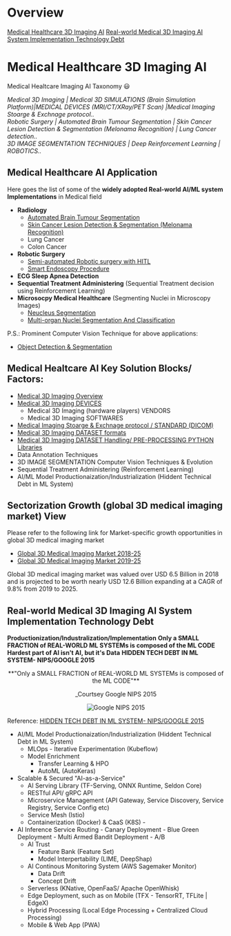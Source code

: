 # Overview
[Medical Healthcare 3D Imaging AI](#Medical_Healthcare_3D_Imaging_AI)
[Real-world Medical 3D Imaging AI System Implementation Technology Debt](#Real-world-Medical-3D-Imaging-AI-System-Implementation-Technology-Debt)

# Medical Healthcare 3D Imaging AI
Medical Healtcare Imaging AI Taxonomy :smiley: 

*Medical 3D Imaging | Medical 3D SIMULATIONS (Brain Simulation Platform)|MEDICAL DEVICES (MRI/CT/XRay/PET Scan) |Medical Imaging Stoarge & Exchnage protocol..  
Robotic Surgery | Automated Brain Tumour Segmentation | Skin Cancer Lesion Detection & Segmentation (Melonama Recognition) |  Lung Cancer detection..  
3D IMAGE SEGMENTATION TECHNIQUES | Deep Reinforcement Learning | ROBOTICS..* 

## Medical Healthcare AI Application 

Here goes the list of some of the **widely adopted Real-world AI/ML system Implementations** in Medical field
 - **Radiology** 
	- [Automated Brain Tumour Segmentation](/Automated_Brain_Tumour_Segmentation)
	- [Skin Cancer Lesion Detection & Segmentation (Melonama Recognition)](/Skin_Cancer_Lesion_Segmentation_%26_Detection)
	- Lung Cancer
	- Colon Cancer
 - **Robotic Surgery** 
 	- [Semi-automated Robotic surgery with HITL](https://github.com/SUYEgit/Surgery-Robot-Detection-Segmentation)
	- [Smart Endoscopy Procedure ](http://2020.biomedicalimaging.org/challenges)
 - **ECG Sleep Apnea Detection**
 - **Sequential Treatment Administering** (Sequential Treatment decision using Reinforcement Learning)
 - **Microsocpy Medical Healthcare** (Segmenting Nuclei in Microscopy Images)
 	- [Neucleus Segmentation](https://github.com/DeepHiveMind/gateway_to_DeepReinforcementLearning_DeepNN/tree/master/Object_Detection_%26_Segmentation/samples/nucleus)
	- [Multi-organ Nuclei Segmentation And Classification](http://2020.biomedicalimaging.org/challenges)

P.S.: Prominent Computer Vision Technique for above applications: 
 - [Object Detection & Segmentation](https://github.com/DeepHiveMind/gateway_to_DeepReinforcementLearning_DeepNN/edit/master/Object_Detection_&_Segmentation/)
 

## Medical Healtcare AI Key Solution Blocks/ Factors:
- [Medical 3D Imaging Overview](https://github.com/DeepHiveMind/Medical-Healtcare-AI/blob/master/README_3D_Medical_Imaging.md)
- [Medical 3D Imaging DEVICES](https://github.com/DeepHiveMind/Medical-Healtcare-AI/blob/master/README_3D_Medical_Imaging.md)
   - Medical 3D Imaging (hardware players) VENDORS 
   - Medical 3D Imaging SOFTWARES
- [Medical Imaging Stoarge & Exchnage protocol / STANDARD (DICOM)](https://github.com/DeepHiveMind/Medical-Healtcare-AI/blob/master/README_3D_Medical_Imaging.md)
- [Medical 3D Imaging DATASET formats](https://github.com/DeepHiveMind/Medical-Healtcare-AI/blob/master/README_3D_Medical_Imaging.md)
- [Medical 3D Imaging DATASET Handling/ PRE-PROCESSING PYTHON Libraries](https://github.com/DeepHiveMind/Medical-Healtcare-AI/blob/master/README_3D_Medical_Imaging.md)
- Data Annotation Techniques
- 3D IMAGE SEGMENTATION Computer Vision Techniques & Evolution
- Sequential Treatment Administering (Reinforcement Learning)
- AI/ML Model Productionaization/Industrialization (Hiddent Technical Debt in ML System)

 
## Sectorization Growth (global 3D medical imaging market) View
Please refer to the following link for Market-specific growth opportunities in global 3D medical imaging market

- [Global 3D Medical Imaging Market 2018-25](https://www.medgadget.com/2019/07/3d-medical-imaging-market-growing-at-a-cagr-of-9-8-and-expected-to-reach-12-6-billion-by-2025-exclusive-report-by-infinium-global-research.html) 
- [Global 3D Medical Imaging Market 2019-25](https://www.researchandmarkets.com/research/xpnd7g/worldwide_3d?w=4)

Global 3D medical imaging market was valued over USD 6.5 Billion in 2018 and is projected to be worth nearly USD 12.6 Billion expanding at a CAGR of 9.8% from 2019 to 2025.

## Real-world Medical 3D Imaging AI System Implementation Technology Debt 

**Productionization/Industralization/Implementation**
**Only a SMALL FRACTION of REAL-WORLD ML SYSTEMs is composed of the ML CODE**
**Hardest part of AI isn't AI, but it's Data**
**HIDDEN TECH DEBT IN ML SYSTEM- NIPS/GOOGLE 2015**

<p align="center">**"Only a SMALL FRACTION of REAL-WORLD ML SYSTEMs is composed of the ML CODE"**</p> 
<p align="center">_Courtsey Google NIPS 2015</p>

<p align="center">
<img alt="Google NIPS 2015" src="https://image.slidesharecdn.com/4brookewenigjulesdamji-180612221342/95/a-tale-of-three-deep-learning-frameworks-tensorflow-keras-and-deep-learning-pipelines-with-brooke-wenig-and-jules-damji-5-638.jpg?cb=1528841699">
</p>

Reference: [HIDDEN TECH DEBT IN ML SYSTEM- NIPS/GOOGLE 2015](https://papers.nips.cc/paper/5656-hidden-technical-debt-in-machine-learning-systems.pdf)

- AI/ML Model Productionaization/Industrialization (Hiddent Technical Debt in ML System)
	- MLOps - Iterative Experimentation (Kubeflow)
	- Model Enrichment
		- Transfer Learning & HPO
		- AutoML (AutoKeras) 
- Scalable & Secured "AI-as-a-Service" 
	- AI Serving Library (TF-Serving, ONNX Runtime, Seldon Core)
	- RESTful API/ gRPC API
	- Microservice Management (API Gateway, Service Discovery, Service Registry, Service Config etc)
	- Service Mesh (Istio)
	- Containerization (Docker) & CaaS (K8S)	- 
- AI Inference Service Routing 
		- Canary Deployment 
		- Blue Green Deployment
		- Multi Armed Bandit Deployment
		- A/B
	- AI Trust
		- Feature Bank (Feature Set)
		- Model Interpertability (LIME, DeepShap)
	- AI Continous Monitoring System (AWS Sagemaker Monitor)
		- Data Drift
		- Concept Drift
	- Serverless (KNative, OpenFaaS/ Apache OpenWhisk)
	- Edge Deployment, such as on Mobile (TFX - TensorRT, TFLite | EdgeX)
	- Hybrid Processing (Local Edge Processing + Centralized Cloud Processing)
	- Mobile & Web App (PWA)
